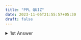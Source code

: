 ```yaml
---
title: "PPL QUIZ"
date: 2023-11-05T21:55:57+05:30
draft: false
---
```

<details>
<summary> 1st Answer</summary> 

## Reasons for Studying Concepts of Programming Languages

Certainly! I'll add numbers to each subpoint in the provided text:

# Reasons for Studying Concepts of Programming Languages

## 1. Increased Ability to Express Ideas

1.1 Depth of thought influenced by language expressiveness.

1.2 Difficulty conceptualizing structures without descriptive language.

1.3 Limits on control structures, data structures, and abstractions based on the development language.

1.4 Awareness of a variety of language features reduces limitations in software development.

1.5 Exploration of language constructs and their simulation in languages lacking direct support.

## 2. Improved Background for Choosing Appropriate Languages

2.1 Programmers tend to favor familiar languages, even if unsuitable for new projects.

2.2 Familiarity with a range of languages empowers informed language selection.

## 3. Greater Ability to Learn New Languages

3.1 Continuous evolution of programming languages necessitates ongoing learning.

3.2 Understanding object-oriented programming facilitates learning languages like Java.

3.3 Thorough comprehension of fundamental language concepts eases adaptation to new languages.

## 4. Understand Significance of Implementation

4.1 Insight into implementation issues illuminates the design rationale of languages.

4.2 Enables intelligent use of a language according to its intended design.

## 5. Ability to Design New Languages

5.1 Knowledge of multiple languages enhances understanding of programming language concepts.

5.2 Proficiency in designing new languages based on comprehensive knowledge.

## 6. Overall Advancement of Computing

6.1 Instances where language popularity did not align with conceptual superiority.

6.2 Historical example: ALGOL 60 vs. Fortran, possibly influenced by lack of understanding of ALGOL 60's conceptual design.

6.3 Consideration of external factors, such as IBM's role.

# Programming Domains

## 1. Scientific Applications

1.1 Invention of computers in the 40s for scientific applications.

1.2 Requirement for large-scale floating-point computations.

1.3 Fortran as the first language developed for scientific applications.

1.4 ALGOL 60 intended for similar use.

## 2. Business Applications

2.1 COBOL as the first successful language for business applications.

2.2 Emphasis on report generation, decimal arithmetic, and character manipulation.

2.3 Arrival of PCs led to new ways for businesses to use computers.

2.4 Development of spreadsheets and database systems for business applications.

## 3. Artificial Intelligence

3.1 Symbolic computations in AI, favoring linked lists over arrays.

3.2 LISP as the first widely used AI programming language.

## 4. Systems Programming

4.1 O/S and programming support tools collectively known as system software.

4.2 Efficiency crucial due to continuous use.

## 5. Scripting Languages

5.1 Scripting involves putting a list of commands (script) in a file for execution.

5.2 Example: PHP, a scripting language used on web server systems.

5.3 Code embedded in HTML documents, interpreted on the server before sending to the requesting browser.
</details>